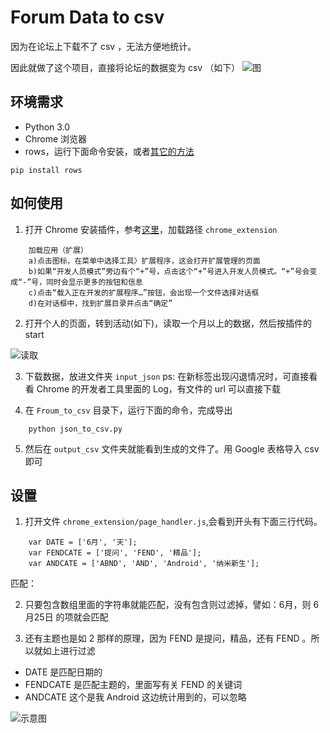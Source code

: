 # Forum Data to csv

因为在论坛上下载不了 csv ，无法方便地统计。

因此就做了这个项目，直接将论坛的数据变为 csv （如下）
![图](https://user-images.githubusercontent.com/9304701/27799025-3119c7a4-6046-11e7-9d22-43e71d08cf6d.png)

## 环境需求
- Python 3.0
- Chrome 浏览器
- rows，运行下面命令安装，或者[其它的方法](http://turicas.info/rows/installing.html "installing")
```
pip install rows
```

## 如何使用
1. 打开 Chrome 安装插件，参考[这里](http://open.chrome.360.cn/extension_dev/getstarted.html)，加载路径 `chrome_extension`
```
	加载应用（扩展）
	a)点击图标，在菜单中选择工具〉扩展程序，这会打开扩展管理的页面
	b)如果“开发人员模式”旁边有个“+”号，点击这个“+”号进入开发人员模式。“+”号会变成“-”号，同时会显示更多的按钮和信息
	c)点击“载入正在开发的扩展程序…”按钮，会出现一个文件选择对话框
	d)在对话框中，找到扩展目录并点击“确定”
```

2. 打开个人的页面，转到活动(如下)，读取一个月以上的数据，然后按插件的 start

![读取](https://user-images.githubusercontent.com/9304701/27848146-8b69d00c-6175-11e7-8771-29814d9cbaab.png)

3. 下载数据，放进文件夹 `input_json`
ps: 在新标签出现闪退情况时，可直接看看 Chrome 的开发者工具里面的 Log，有文件的 url 可以直接下载

4. 在 `Froum_to_csv` 目录下，运行下面的命令，完成导出
```
	python json_to_csv.py 
```

5. 然后在 `output_csv` 文件夹就能看到生成的文件了。用 Google 表格导入 csv 即可

## 设置
1. 打开文件 `chrome_extension/page_handler.js`,会看到开头有下面三行代码。
```
	var DATE = ['6月', '天'];
	var FENDCATE = ['提问', 'FEND', '精品'];
	var ANDCATE = ['ABND', 'AND', 'Android', '纳米新生'];
```

匹配：

2. 只要包含数组里面的字符串就能匹配，没有包含则过滤掉，譬如：6月，则 6月25日 的项就会匹配

3. 还有主题也是如 2 那样的原理，因为 FEND 是提问，精品，还有 FEND 。所以就如上进行过滤

- DATE 是匹配日期的
- FENDCATE 是匹配主题的，里面写有关 FEND 的关键词
- ANDCATE 这个是我 Android 这边统计用到的，可以忽略


![示意图](https://user-images.githubusercontent.com/9304701/27848187-d9ddf7ae-6175-11e7-92b3-4fd77ea4965f.png)


